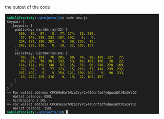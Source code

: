 the output of the code

![Image](https://github.com/sahilohe/silver-spork/blob/main/Screenshot%20from%202021-12-24%2021-43-25.png)
